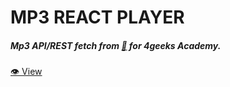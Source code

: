 # MP3 REACT PLAYER
##### Mp3 API/REST fetch from [🔗](https://playground.4geeks.com/sound/docs) for 4geeks Academy.
[👁️ View](https://gabasaura.github.io/reactjs-fetch-audio_player/)
